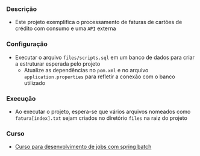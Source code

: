 ### Descrição
 - Este projeto exemplifica o processamento de faturas de cartões de crédito com consumo e uma `API` externa
  
 ### Configuração
 - Executar o arquivo `files/scripts.sql` em um banco de dados para criar a estruturar esperada pelo projeto
   - Atualize as dependências no `pom.xml` e no arquivo `application.properties` para refletir a conexão com o banco utilizado
   
### Execução
 - Ao executar o projeto, espera-se que vários arquivos nomeados como `fatura[index].txt` sejam criados no díretório `files` na raiz do projeto
   
 ### Curso
 * [Curso para desenvolvimento de jobs com spring batch](https://www.udemy.com/course/curso-para-desenvolvimento-de-jobs-com-spring-batch/)
 
 
